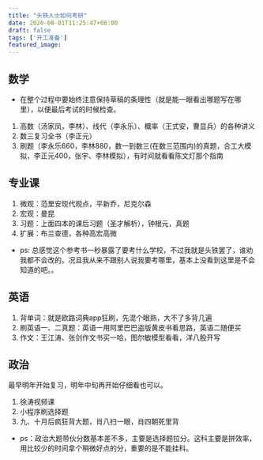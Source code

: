 ```yaml
---
title: "头铁人士如何考研"
date: 2020-08-01T11:25:47+08:00
draft: false
tags: ['开工准备']
featured_image:
---
```

## 数学
- 在整个过程中要始终注意保持草稿的条理性（就是能一眼看出哪题写在哪里），以便最后考试的时候检查。
1. 高数（汤家凤，李林）、线代（李永乐）、概率（王式安，曹显兵）的各种讲义
2. 数三复习全书（李正元）
3. 刷题（李永乐660，李林880，数一到数三(在数三范围内)的真题，合工大模拟，李正元400，张宇、李林模拟），有时间就看看陈文灯那个指南
## 专业课
1. 微观：范里安现代观点，平新乔，尼克尔森
2. 宏观：曼昆
3. 习题：上面四本的课后习题（圣才解析），钟根元，真题
4. 扩展：布兰查德，各种高宏高微
- ps: 总感觉这个参考书一秒暴露了要考什么学校，不过我就是头铁罢了，谁劝我都不会改的。况且我从来不跟别人说我要考哪里，基本上没看到这里是不会知道的吧。。
## 英语
1. 背单词：就是欧路词典app狂刷，先混个眼熟，大不了多背几遍
2. 刷英语一、二真题：英语一用阿里巴巴盗版黄皮书看思路，英语二随便买
3. 作文：王江涛、张剑作文书买一哈，图尔敏模型看看，洋八股开写
## 政治
最早明年开始复习，明年中旬再开始仔细看也可以。
1. 徐涛视频课
2. 小程序刷选择题
3. 九、十月后疯狂背大题，肖八扫一眼，肖四朝死里背
- ps：政治大题带伙分数基本差不多，主要是选择题拉分。这科主要是拼效率，用比较少的时间拿个稍微好点的分，重要的是不能挂科。